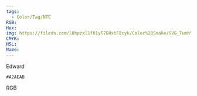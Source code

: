 ```yaml
---
tags:
  - Color/Tag/NTC
RGB:
Hex:
img: https://filedn.com/l0hpzxl1f01yT7GHxtF8cyk/Color%20Snake/SVG_Tumb%20Mass%20No%20Name/A2AEAB.svg
CMYK:
HSL:
Name:
---
```

Edward
```palette
#A2AEAB
```
RGB
